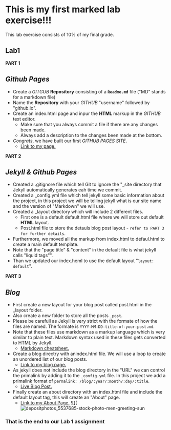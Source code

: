 # This is my first marked lab exercise!!!
This lab exercise consists of 10% of my final grade.

## Lab1
**PART 1**
## _Github Pages_
- Create a *GITGUB* **Repository** consisting of a **`Readme.md`** file ("MD" stands for a markdown file)
- Name the **Repository** with your *GITHUB* "username" followed by "github.io".
- Create an index.html page and inpur the **HTML** markup in the *GITHUB* text editor. 
  - Make sure that you always commit a file if there are any changes been made. 
  - Always add a description to the changes been made at the bottom.
- *Congrats*, we have built our first *GITHUB PAGES SITE*.
  - [Link to my page.](https://npk2001.github.io/)

**PART 2**
## _Jekyll & Github Pages_
- Created a .gitignore file which tell Git to ignore the "_site directory that Jekyll automatically generates eah time we commit. 
- Created a _config.yml file which tell jekyll some basic information about the project, in this project we will be telling jekyll what is our site name and the version of "Markdown" we will use. 
- Created a _layout directory which will include 2 different files.
  - First one is a default default.html file where we will store out default **HTML** layout.
  - Post.html file to store the detauls blog post layout - `refer to PART 3 for further details`.
- Furthermore, we moved all the markup from index.html to defaul.html to create a main default template. 
- Note that the "page title" & "content" in the default file is what jekyll calls "liquid tags"".
- Than we updated our index.heml to use the default layout "`layout: default`".

**PART 3**
## _Blog_
- First create a new layout for your blog post called post.html in the _layout folder.
- Also create a new folder to store all the posts `_post`.
- Please be carefull as Jekyll is very strict with the formate of how the files are named. The formate is `YYYY-MM-DD-title-of-your-post.md`.
- Note that these files use markdown as a markup language which is very similar to plain text. Markdown syntax used in these files gets converted to HTML by Jekyll.
  - [Markdown cheatsheet.](https://packetlife.net/media/library/16/Markdown.pdf)
- Create a blog directry with anindex.html file. We will use a loop to create an unordered list of our blog posts. 
  - [Link to my blog page.](https://npk2001.github.io/blog/)
- As jekyll does not include the blog directory in the "URL" we can control the primalink by adding it to the `_config.yml` file. In this project we add a primalink format of `permalink: /blog/:year/:month/:day/:title`.
  - [Live Blog Post.](https://npk2001.github.io/blog/2021/09/30/site-launched)
- Finally create an about directory with an index.html file and include the default layout tag, this will create an "About" page. 
  - [Link to my About Page.](https://npk2001.github.io/about/)
![](![depositphotos_5537685-stock-photo-men-greeting-sun](https://user-images.githubusercontent.com/91059332/136300070-b1cb2013-665e-451c-91f8-0c73ed98bcba.jpeg)


### That is the end to our Lab 1 assignment ###
